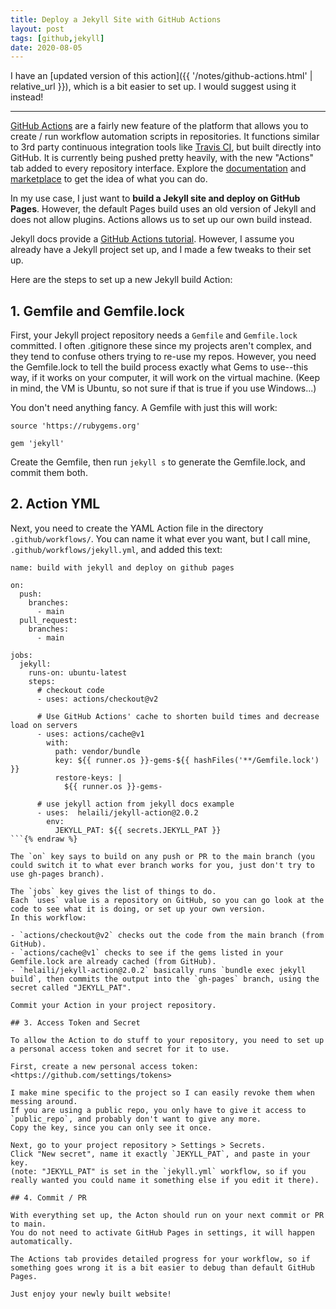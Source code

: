 ```yaml
---
title: Deploy a Jekyll Site with GitHub Actions
layout: post
tags: [github,jekyll]
date: 2020-08-05
---
```


I have an [updated version of this action]({{ '/notes/github-actions.html' | relative_url }}), which is a bit easier to set up. 
I would suggest using it instead!

---------------------------

[GitHub Actions](https://github.com/features/actions) are a fairly new feature of the platform that allows you to create / run workflow automation scripts in repositories. 
It functions similar to 3rd party continuous integration tools like [Travis CI](https://travis-ci.org/), but built directly into GitHub.
It is currently being pushed pretty heavily, with the new "Actions" tab added to every repository interface. 
Explore the [documentation](https://docs.github.com/en/actions) and [marketplace](https://github.com/marketplace?type=actions) to get the idea of what you can do. 

In my use case, I just want to **build a Jekyll site and deploy on GitHub Pages**.
However, the default Pages build uses an old version of Jekyll and does not allow plugins.
Actions allows us to set up our own build instead.

Jekyll docs provide a [GitHub Actions tutorial](https://jekyllrb.com/docs/continuous-integration/github-actions/). 
However, I assume you already have a Jekyll project set up, and I made a few tweaks to their set up. 

Here are the steps to set up a new Jekyll build Action:

## 1. Gemfile and Gemfile.lock 

First, your Jekyll project repository needs a `Gemfile` and `Gemfile.lock` committed. 
I often .gitignore these since my projects aren't complex, and they tend to confuse others trying to re-use my repos. 
However, you need the Gemfile.lock to tell the build process exactly what Gems to use--this way, if it works on your computer, it will work on the virtual machine. 
(Keep in mind, the VM is Ubuntu, so not sure if that is true if you use Windows...)

You don't need anything fancy.
A Gemfile with just this will work: 

```
source 'https://rubygems.org'

gem 'jekyll'

```

Create the Gemfile, then run `jekyll s` to generate the Gemfile.lock, and commit them both. 

## 2. Action YML

Next, you need to create the YAML Action file in the directory `.github/workflows/`. 
You can name it what ever you want, but I call mine, `.github/workflows/jekyll.yml`, and added this text:

```{% raw %}
name: build with jekyll and deploy on github pages

on:
  push: 
    branches: 
      - main
  pull_request:
    branches: 
      - main

jobs:
  jekyll:
    runs-on: ubuntu-latest
    steps:
      # checkout code
      - uses: actions/checkout@v2

      # Use GitHub Actions' cache to shorten build times and decrease load on servers
      - uses: actions/cache@v1
        with:
          path: vendor/bundle
          key: ${{ runner.os }}-gems-${{ hashFiles('**/Gemfile.lock') }}
          restore-keys: |
            ${{ runner.os }}-gems-

      # use jekyll action from jekyll docs example
      - uses:  helaili/jekyll-action@2.0.2
        env:
          JEKYLL_PAT: ${{ secrets.JEKYLL_PAT }}
```{% endraw %}

The `on` key says to build on any push or PR to the main branch (you could switch it to what ever branch works for you, just don't try to use gh-pages branch).

The `jobs` key gives the list of things to do.
Each `uses` value is a repository on GitHub, so you can go look at the code to see what it is doing, or set up your own version. 
In this workflow: 

- `actions/checkout@v2` checks out the code from the main branch (from GitHub).
- `actions/cache@v1` checks to see if the gems listed in your Gemfile.lock are already cached (from GitHub).
- `helaili/jekyll-action@2.0.2` basically runs `bundle exec jekyll build`, then commits the output into the `gh-pages` branch, using the secret called "JEKYLL_PAT".

Commit your Action in your project repository. 

## 3. Access Token and Secret

To allow the Action to do stuff to your repository, you need to set up a personal access token and secret for it to use.

First, create a new personal access token: <https://github.com/settings/tokens>

I make mine specific to the project so I can easily revoke them when messing around. 
If you are using a public repo, you only have to give it access to `public_repo`, and probably don't want to give any more. 
Copy the key, since you can only see it once. 

Next, go to your project repository > Settings > Secrets. 
Click "New secret", name it exactly `JEKYLL_PAT`, and paste in your key. 
(note: "JEKYLL_PAT" is set in the `jekyll.yml` workflow, so if you really wanted you could name it something else if you edit it there).

## 4. Commit / PR

With everything set up, the Acton should run on your next commit or PR to main. 
You do not need to activate GitHub Pages in settings, it will happen automatically. 

The Actions tab provides detailed progress for your workflow, so if something goes wrong it is a bit easier to debug than default GitHub Pages.

Just enjoy your newly built website!
